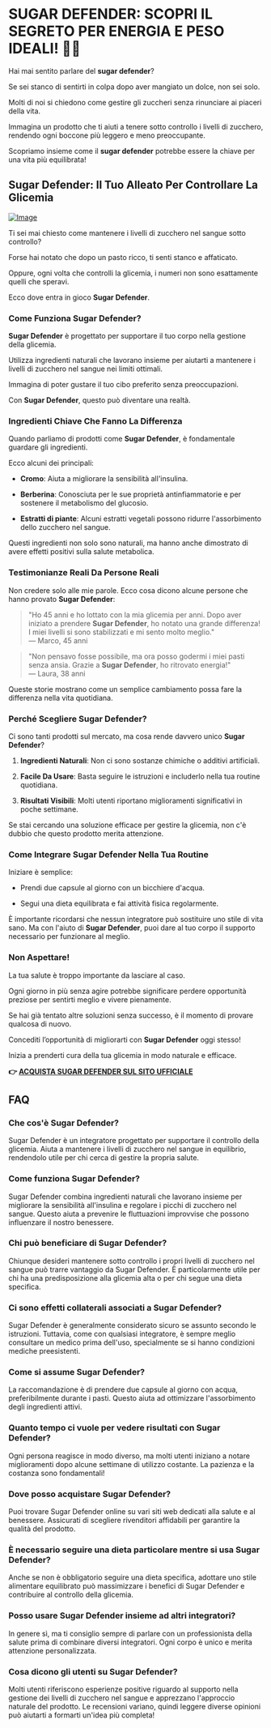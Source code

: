 # SUGAR DEFENDER: SCOPRI IL SEGRETO PER ENERGIA E PESO IDEALI! 💪🍏

Hai mai sentito parlare del **sugar defender**? 

Se sei stanco di sentirti in colpa dopo aver mangiato un dolce, non sei solo. 

Molti di noi si chiedono come gestire gli zuccheri senza rinunciare ai piaceri della vita. 

Immagina un prodotto che ti aiuti a tenere sotto controllo i livelli di zucchero, rendendo ogni boccone più leggero e meno preoccupante. 

Scopriamo insieme come il **sugar defender** potrebbe essere la chiave per una vita più equilibrata!

## Sugar Defender: Il Tuo Alleato Per Controllare La Glicemia

[![Image](https://sugardefender24.com/assets/img/SUGARDEFENDERx6-500px.webp)](https://gchaffi.com/y7FDbO9u)

Ti sei mai chiesto come mantenere i livelli di zucchero nel sangue sotto controllo? 

Forse hai notato che dopo un pasto ricco, ti senti stanco e affaticato. 

Oppure, ogni volta che controlli la glicemia, i numeri non sono esattamente quelli che speravi. 

Ecco dove entra in gioco **Sugar Defender**.

### Come Funziona Sugar Defender?

**Sugar Defender** è progettato per supportare il tuo corpo nella gestione della glicemia. 

Utilizza ingredienti naturali che lavorano insieme per aiutarti a mantenere i livelli di zucchero nel sangue nei limiti ottimali.

Immagina di poter gustare il tuo cibo preferito senza preoccupazioni. 

Con **Sugar Defender**, questo può diventare una realtà.

### Ingredienti Chiave Che Fanno La Differenza

Quando parliamo di prodotti come **Sugar Defender**, è fondamentale guardare gli ingredienti.

Ecco alcuni dei principali:

- **Cromo**: Aiuta a migliorare la sensibilità all'insulina.
  
- **Berberina**: Conosciuta per le sue proprietà antinfiammatorie e per sostenere il metabolismo del glucosio.
  
- **Estratti di piante**: Alcuni estratti vegetali possono ridurre l'assorbimento dello zucchero nel sangue.

Questi ingredienti non solo sono naturali, ma hanno anche dimostrato di avere effetti positivi sulla salute metabolica.

### Testimonianze Reali Da Persone Reali

Non credere solo alle mie parole. Ecco cosa dicono alcune persone che hanno provato **Sugar Defender**:

> "Ho 45 anni e ho lottato con la mia glicemia per anni. Dopo aver iniziato a prendere **Sugar Defender**, ho notato una grande differenza! I miei livelli si sono stabilizzati e mi sento molto meglio."  
> — Marco, 45 anni

> "Non pensavo fosse possibile, ma ora posso godermi i miei pasti senza ansia. Grazie a **Sugar Defender**, ho ritrovato energia!"  
> — Laura, 38 anni

Queste storie mostrano come un semplice cambiamento possa fare la differenza nella vita quotidiana.

### Perché Scegliere Sugar Defender?

Ci sono tanti prodotti sul mercato, ma cosa rende davvero unico **Sugar Defender**?

1. **Ingredienti Naturali**: Non ci sono sostanze chimiche o additivi artificiali.
   
2. **Facile Da Usare**: Basta seguire le istruzioni e includerlo nella tua routine quotidiana.
   
3. **Risultati Visibili**: Molti utenti riportano miglioramenti significativi in poche settimane.

Se stai cercando una soluzione efficace per gestire la glicemia, non c'è dubbio che questo prodotto merita attenzione.

### Come Integrare Sugar Defender Nella Tua Routine

Iniziare è semplice:

- Prendi due capsule al giorno con un bicchiere d'acqua.
  
- Segui una dieta equilibrata e fai attività fisica regolarmente.

È importante ricordarsi che nessun integratore può sostituire uno stile di vita sano. Ma con l'aiuto di **Sugar Defender**, puoi dare al tuo corpo il supporto necessario per funzionare al meglio.

### Non Aspettare!

La tua salute è troppo importante da lasciare al caso. 

Ogni giorno in più senza agire potrebbe significare perdere opportunità preziose per sentirti meglio e vivere pienamente.

Se hai già tentato altre soluzioni senza successo, è il momento di provare qualcosa di nuovo.

Concediti l’opportunità di migliorarti con **Sugar Defender** oggi stesso!

Inizia a prenderti cura della tua glicemia in modo naturale e efficace.



**👉 [ACQUISTA SUGAR DEFENDER SUL SITO UFFICIALE](https://gchaffi.com/y7FDbO9u)**

## FAQ

### Che cos'è Sugar Defender?
Sugar Defender è un integratore progettato per supportare il controllo della glicemia. Aiuta a mantenere i livelli di zucchero nel sangue in equilibrio, rendendolo utile per chi cerca di gestire la propria salute.

### Come funziona Sugar Defender?
Sugar Defender combina ingredienti naturali che lavorano insieme per migliorare la sensibilità all'insulina e regolare i picchi di zucchero nel sangue. Questo aiuta a prevenire le fluttuazioni improvvise che possono influenzare il nostro benessere.

### Chi può beneficiare di Sugar Defender?
Chiunque desideri mantenere sotto controllo i propri livelli di zucchero nel sangue può trarre vantaggio da Sugar Defender. È particolarmente utile per chi ha una predisposizione alla glicemia alta o per chi segue una dieta specifica.

### Ci sono effetti collaterali associati a Sugar Defender?
Sugar Defender è generalmente considerato sicuro se assunto secondo le istruzioni. Tuttavia, come con qualsiasi integratore, è sempre meglio consultare un medico prima dell'uso, specialmente se si hanno condizioni mediche preesistenti.

### Come si assume Sugar Defender?
La raccomandazione è di prendere due capsule al giorno con acqua, preferibilmente durante i pasti. Questo aiuta ad ottimizzare l'assorbimento degli ingredienti attivi.

### Quanto tempo ci vuole per vedere risultati con Sugar Defender?
Ogni persona reagisce in modo diverso, ma molti utenti iniziano a notare miglioramenti dopo alcune settimane di utilizzo costante. La pazienza e la costanza sono fondamentali!

### Dove posso acquistare Sugar Defender?
Puoi trovare Sugar Defender online su vari siti web dedicati alla salute e al benessere. Assicurati di scegliere rivenditori affidabili per garantire la qualità del prodotto.

### È necessario seguire una dieta particolare mentre si usa Sugar Defender?
Anche se non è obbligatorio seguire una dieta specifica, adottare uno stile alimentare equilibrato può massimizzare i benefici di Sugar Defender e contribuire al controllo della glicemia.

### Posso usare Sugar Defender insieme ad altri integratori?
In genere sì, ma ti consiglio sempre di parlare con un professionista della salute prima di combinare diversi integratori. Ogni corpo è unico e merita attenzione personalizzata.

### Cosa dicono gli utenti su Sugar Defender?
Molti utenti riferiscono esperienze positive riguardo al supporto nella gestione dei livelli di zucchero nel sangue e apprezzano l'approccio naturale del prodotto. Le recensioni variano, quindi leggere diverse opinioni può aiutarti a formarti un'idea più completa!